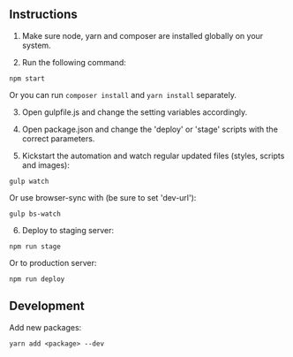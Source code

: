 ## Instructions

1. Make sure node, yarn and composer are installed globally on your system.

2. Run the following command:
  ```
  npm start
  ```
  Or you can run `composer install` and `yarn install` separately.

3. Open gulpfile.js and change the setting variables accordingly.

4. Open package.json and change the 'deploy' or 'stage' scripts with the correct parameters.

5. Kickstart the automation and watch regular updated files (styles, scripts and images):
  ```
  gulp watch
  ```
  Or use browser-sync with (be sure to set 'dev-url'):
  ```
  gulp bs-watch
  ```

6. Deploy to staging server:
  ```
  npm run stage
  ```
  Or to production server:
  ```
  npm run deploy
  ```


## Development

Add new packages:
```
yarn add <package> --dev
```
